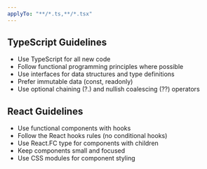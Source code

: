 ```yaml
---
applyTo: "**/*.ts,**/*.tsx"
---
```


## TypeScript Guidelines

- Use TypeScript for all new code
- Follow functional programming principles where possible
- Use interfaces for data structures and type definitions
- Prefer immutable data (const, readonly)
- Use optional chaining (?.) and nullish coalescing (??) operators

## React Guidelines

- Use functional components with hooks
- Follow the React hooks rules (no conditional hooks)
- Use React.FC type for components with children
- Keep components small and focused
- Use CSS modules for component styling
